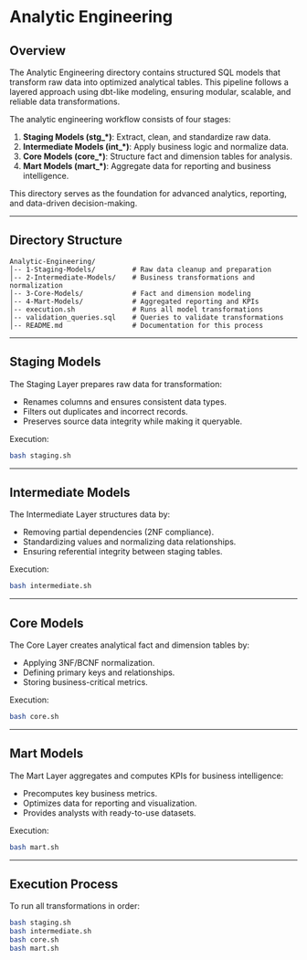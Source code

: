 # Analytic Engineering

## Overview
The Analytic Engineering directory contains structured SQL models that transform raw data into optimized analytical tables. This pipeline follows a layered approach using dbt-like modeling, ensuring modular, scalable, and reliable data transformations.

The analytic engineering workflow consists of four stages:
1. **Staging Models (stg_*)**: Extract, clean, and standardize raw data.
2. **Intermediate Models (int_*)**: Apply business logic and normalize data.
3. **Core Models (core_*)**: Structure fact and dimension tables for analysis.
4. **Mart Models (mart_*)**: Aggregate data for reporting and business intelligence.

This directory serves as the foundation for advanced analytics, reporting, and data-driven decision-making.

---

## Directory Structure
```
Analytic-Engineering/
│-- 1-Staging-Models/         # Raw data cleanup and preparation
│-- 2-Intermediate-Models/    # Business transformations and normalization
│-- 3-Core-Models/            # Fact and dimension modeling
│-- 4-Mart-Models/            # Aggregated reporting and KPIs
│-- execution.sh              # Runs all model transformations
│-- validation_queries.sql    # Queries to validate transformations
│-- README.md                 # Documentation for this process
```

---

## Staging Models
The Staging Layer prepares raw data for transformation:
- Renames columns and ensures consistent data types.
- Filters out duplicates and incorrect records.
- Preserves source data integrity while making it queryable.

Execution:
```bash
bash staging.sh
```

---

## Intermediate Models
The Intermediate Layer structures data by:
- Removing partial dependencies (2NF compliance).
- Standardizing values and normalizing data relationships.
- Ensuring referential integrity between staging tables.

Execution:
```bash
bash intermediate.sh
```

---

## Core Models
The Core Layer creates analytical fact and dimension tables by:
- Applying 3NF/BCNF normalization.
- Defining primary keys and relationships.
- Storing business-critical metrics.

Execution:
```bash
bash core.sh
```

---

## Mart Models  
The Mart Layer aggregates and computes KPIs for business intelligence:  
- Precomputes key business metrics.  
- Optimizes data for reporting and visualization.  
- Provides analysts with ready-to-use datasets.  

Execution:  
```bash
bash mart.sh
```
---

## Execution Process
To run all transformations in order:

```bash
bash staging.sh
bash intermediate.sh
bash core.sh
bash mart.sh
```

